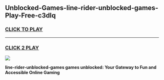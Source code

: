 
## Unblocked-Games-line-rider-unblocked-games-Play-Free-c3dlq
<h3>
<a href="https://premium76.site?title=line-rider-unblocked-games&ref=19M">CLICK TO PLAY</a></h3>
<hr>

<h3>
<a href="https://premium76.site?title=line-rider-unblocked-games&ref=19M">CLICK 2 PLAY</a>
  
</h3>

<a href="https://premium76.site?title=line-rider-unblocked-games&ref=19M"><img src="https://clearcache.store/games.png"></a>


**line-rider-unblocked-games games unblocked: Your Gateway to Fun and Accessible Online Gaming**
